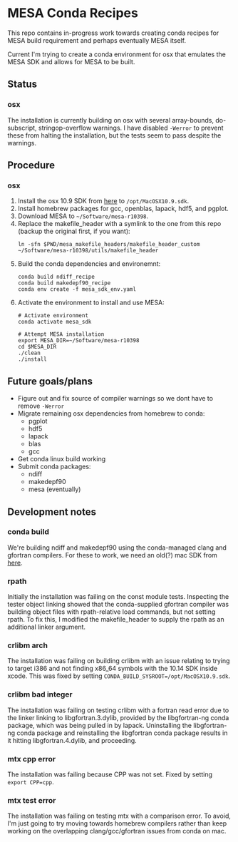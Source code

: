 # MESA Conda Recipes

This repo contains in-progress work towards creating conda recipes for MESA build requirement and perhaps eventually MESA itself.

Current I'm trying to create a conda environment for osx that emulates the MESA SDK and allows for MESA to be built.

## Status

### osx

The installation is currently building on osx with several array-bounds, do-subscript, stringop-overflow warnings.
I have disabled `-Werror` to prevent these from halting the installation, but the tests seem to pass despite the warnings.

## Procedure

### osx

1. Install the osx 10.9 SDK from [here](https://github.com/phracker/MacOSX-SDKs) to `/opt/MacOSX10.9.sdk`.
2. Install homebrew packages for gcc, openblas, lapack, hdf5, and pgplot.
3. Download MESA to `~/Software/mesa-r10398`.
4. Replace the makefile_header with a symlink to the one from this repo (backup the original first, if you want):
    ```
    ln -sfn $PWD/mesa_makefile_headers/makefile_header_custom ~/Software/mesa-r10398/utils/makefile_header
    ```
5. Build the conda dependencies and environemnt:
    ```
    conda build ndiff_recipe
    conda build makedepf90_recipe
    conda env create -f mesa_sdk_env.yaml
    ```
6. Activate the environment to install and use MESA:
    ```
    # Activate environment
    conda activate mesa_sdk

    # Attempt MESA installation
    export MESA_DIR=~/Software/mesa-r10398
    cd $MESA_DIR
    ./clean
    ./install
    ```

## Future goals/plans

* Figure out and fix source of compiler warnings so we dont have to remove `-Werror`
* Migrate remaining osx dependencies from homebrew to conda:
    * pgplot
    * hdf5
    * lapack
    * blas
    * gcc
* Get conda linux build working
* Submit conda packages:
    * ndiff
    * makedepf90
    * mesa (eventually)

## Development notes

### conda build

We're building ndiff and makedepf90 using the conda-managed clang and gfortran compilers.
For these to work, we need an old(?) mac SDK from [here](https://github.com/phracker/MacOSX-SDKs).

### rpath

Initially the installation was failing on the const module tests.
Inspecting the tester object linking showed that the conda-supplied gfortran compiler was building object files with rpath-relative load commands, but not setting rpath.
To fix this, I modified the makefile_header to supply the rpath as an additional linker argument.

### crlibm arch

The installation was failing on building crlibm with an issue relating to trying to target i386 and not finding x86_64 symbols with the 10.14 SDK inside xcode.
This was fixed by setting `CONDA_BUILD_SYSROOT=/opt/MacOSX10.9.sdk`.

### crlibm bad integer

The installation was failing on testing crlibm with a fortran read error due to the linker linking to libgfortran.3.dylib, provided by the libgfortran-ng conda package, which was being pulled in by lapack.
Uninstalling the libgfortran-ng conda package and reinstalling the libgfortran conda package results in it hitting libgfortran.4.dylib, and proceeding.

### mtx cpp error

The installation was failing because CPP was not set.  Fixed by setting `export CPP=cpp`.

### mtx test error

The installation was failing on testing mtx with a comparison error.
To avoid, I'm just going to try moving towards homebrew compilers rather than keep working on the overlapping clang/gcc/gfortran issues from conda on mac.

